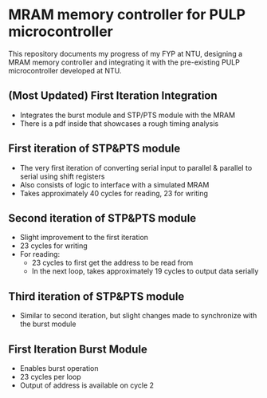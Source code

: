 # MRAM memory controller for PULP microcontroller
This repository documents my progress of my FYP at NTU, designing a MRAM memory controller and integrating it with the pre-existing PULP microcontroller developed at NTU.

## (Most Updated) First Iteration Integration
- Integrates the burst module and STP/PTS module with the MRAM
- There is a pdf inside that showcases a rough timing analysis

## First iteration of STP&PTS module
- The very first iteration of converting serial input to parallel & parallel to serial using shift registers
- Also consists of logic to interface with a simulated MRAM
- Takes approximately 40 cycles for reading, 23 for writing

## Second iteration of STP&PTS module 
- Slight improvement to the first iteration
- 23 cycles for writing
- For reading:
  - 23 cycles to first get the address to be read from
  - In the next loop, takes approximately 19 cycles to output data serially

## Third iteration of STP&PTS module 
- Similar to second iteration, but slight changes made to synchronize with the burst module

## First Iteration Burst Module 
- Enables burst operation
- 23 cycles per loop
- Output of address is available on cycle 2
